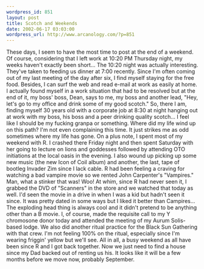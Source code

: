```yaml
--- 
wordpress_id: 851
layout: post
title: Scotch and Weekends
date: 2002-06-17 03:03:00
wordpress_url: http://www.arcanology.com/?p=851
---
```

These days, I seem to have the most time to post at the end of a weekend. Of course, considering that I left work at 10:20 PM Thursday night, my weeks haven't exactly been short... The 10:20 night was actually interesting. They've taken to feeding us dinner at 7:00 recently. Since I'm often coming out of my last meeting of the day after six, I find myself staying for the free food. Besides, I can surf the web and read e-mail at work as easily at home. I actually found myself in a work situation that had to be resolved but at the end of it, my boss' boss, Dean, says to me, my boss and another lead, "Hey, let's go to my office and drink some of my good scotch." So, there I am, finding myself 30 years old with a corporate job at 8:30 at night hanging out at work with my boss, his boss and a peer drinking quality scotch... I feel like I should be my fucking granpa or something. Where did my life wind up on this path? I'm not even complaining this time. It just strikes me as odd sometimes where my life has gone. On a plus note, I spent most of my weekend with R. I crashed there Friday night and then spent Saturday with her going to lecture on lions and goddesses followed by attending OTO initiations at the local oasis in the evening. I also wound up picking up some new music (the new Icon of Coil album) and another, the last, tape of bootleg Invader Zim since I lack cable. R had been feeling a craving for watching a bad vampire movie so we rented John Carpenter's "Vampires." Man, what a stinker that was! Woo! At whim, since R had never seen it, I grabbed the DVD of "Scanners" in the store and we watched that today as well. I'd seen the movie in a drive in when I was a kid but hadn't seen it since. It was pretty dated in some ways but I liked it better than Campires... The exploding head thing is always cool and it didn't pretend to be anything other than a B movie. I, of course, made the requisite call to my Y chromosone donor today and attended the meeting of my Aurum Solis-based lodge. We also did another ritual practice for the Black Sun Gathering with that crew. I'm not feeling 100% on the ritual, especially since I'm wearing friggin' yellow but we'll see. All in all, a busy weekend as all have been since R and I got back together. Now we just need to find a house since my Dad backed out of renting us his. It looks like it will be a few months before we move now, probably September.